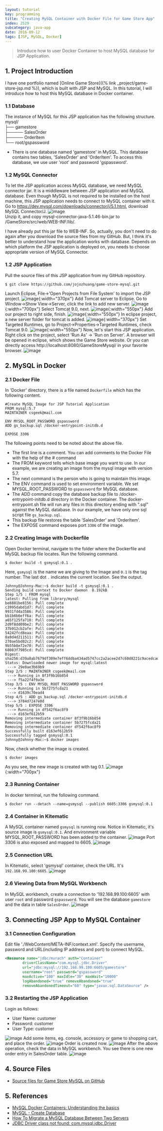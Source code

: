 ```yaml
---
layout: tutorial
key: programming
title: "Creating MySQL Container with Docker File for Game Store App"
index: 2529
subcategory: java-app
date: 2016-09-12
tags: [JSP, MySQL, Docker]
---
```


> Introduce how to user Docker Container to host MySQL database for JSP Application.

## 1. Project Introduction
I have one portfolio named [Online Game Store]({% link _project/game-store-jsp.md %}), which is built with JSP and MySQL. In this tutorial, I will introduce how to host this MySQL database in Docker container.

### 1.1 Database
The instance of MySQL for this JSP application has the following structure.  
mysql/  
├── gamestore  
├───── SalesOrder  
├───── OrderItem  
└── root/gspassword  
* There is one database named 'gamestore' in MySQL. This database contains two tables, 'SalesOrder' and 'OrderItem'. To access this database, we use user 'root' and password 'gspassword'.

### 1.2 MySQL Connector
To let the JSP application access MySQL database, we need MySQL connector jar. It is a middleware between JSP application and MySQL database. Even though MySQL is not required to be installed on the host machine, this JSP application needs to connect to MySQL container with it.  
Go to https://dev.mysql.com/downloads/connector/j/5.1.html, download MySQL Connector/J.
![image](/assets/images/java/1529/mysql_connector.png)  
Unzip it, and copy mysql-connector-java-5.1.46-bin.jar to /GameStore/src/web/WEB-INF/lib/.

I have already put this jar file to WEB-INF. So, actually, you don't need to do again after you download the source files from my GitHub. But, I think it's better to understand how the application works with database. Depends on which platform the JSP application is deployed on, you needs to choose appropriate version of MySQL Connector.

### 1.2 JSP Application
Pull the source files of this JSP application from my GitHub repository.
```raw
$ git clone https://github.com/jojozhuang/game-store-mysql.git
```
Launch Eclipse, File->'Open Projects from File System' to import the JSP project.
![image](/assets/images/java/1529/eclipse_project.png){:width="370px"}
Add Tomcat server to Eclipse. Go to Window->Show View->Server, click the link to add new server.
![image](/assets/images/java/1529/eclipse_servers.png){:width="700px"}
Select Tomcat 9.0, next.
![image](/assets/images/java/1529/eclipse_tomcat.png){:width="550px"}
Add our project to right side, finish.
![image](/assets/images/java/1529/eclipse_addresource.png){:width="550px"}
In eclipse project, a new server folder for tomcat is added.
![image](/assets/images/java/1529/eclipse_project2.png){:width="370px"}
Set Targeted Runtimes, go to Project->Properties->Targeted Runtimes, check Tomcat 9.0.
![image](/assets/images/java/1529/eclipse_runtimes.png){:width="550px"}
Now, let's start this JSP application. Right click on the project, select 'Run As' -> 'Run on Server'. A browser will be opened in eclipse, which shows the Game Store website. Or you can directly access http://localhost:8080/GameStoreMysql/ in your favorite browser.
![image](/assets/images/java/1529/gamestore_launched.png)  

## 2. MySQL in Docker
### 2.1 Docker File
In 'Docker' directory, there is a file named `Dockerfile` which has the following content.
```raw
#Create MySQL Image for JSP Tutorial Application
FROM mysql:5.7
MAINTAINER csgeek@mail.com

ENV MYSQL_ROOT_PASSWORD gspassword
ADD gs_backup.sql /docker-entrypoint-initdb.d

EXPOSE 3306
```
The following points need to be noted about the above file.
* The first line is a comment. You can add comments to the Docker File with the help of the # command
* The FROM keyword tells which base image you want to use. In our example, we are creating an image from the mysql image with version 5.7.
* The next command is the person who is going to maintain this image.
* The ENV command is used to set environment variable. We set MYSQL_ROOT_PASSWORD to `gspassword` for MySQL database.
* The ADD command copy the database backup file to /docker-entrypoint-initdb.d directory in the Docker container. The docker-entrypoint.sh file will run any files in this directory ending with ".sql" against the MySQL database. In our example, we have only one sql script file `gs_backup.sql`.
* This backup file restores the table 'SalesOrder' and 'OrderItem'.
* The EXPOSE command exposes port `3306` of the image.

### 2.2 Creating Image with Dockerfile
Open Docker terminal, navigate to the folder where the Dockerfile and MySQL backup file locates. Run the following command.
```raw
$ docker build -t gsmysql:0.1 .
```
Here, `gsmysql` is the name we are giving to the Image and `0.1` is the tag number. The last dot `.` indicates the current location. See the output.
```raw
Johnny@Johnny-Mac:~$ docker build -t gsmysql:0.1 .
Sending build context to Docker daemon  8.192kB
Step 1/5 : FROM mysql
latest: Pulling from library/mysql
be8881be8156: Pull complete
c3995dabd1d7: Pull complete
9931fdda3586: Pull complete
bb1b6b6eff6a: Pull complete
a65f125fa718: Pull complete
2d9f8dd09be2: Pull complete
37b912cb2afe: Pull complete
54242fcd8eaa: Pull complete
0a9d4d211511: Pull complete
270ae5bd02c2: Pull complete
9b55b8e72e70: Pull complete
68083f7985cd: Pull complete
Digest: sha256:d39a8ab7679df309e7eff6ddba434ad5747cc2a2acee2d7c60d8221c9acedcad
Status: Downloaded newer image for mysql:latest
 ---> 29e0ae3b69b9
Step 2/5 : MAINTAINER csgeek@mail.com
 ---> Running in 8f3f9b16b854
 ---> f5a22f4f9a3e
Step 3/5 : ENV MYSQL_ROOT_PASSWORD gspassword
 ---> Running in 5b7275fcda21
 ---> d1639c70ead4
Step 4/5 : ADD gs_backup.sql /docker-entrypoint-initdb.d
 ---> 3784d7247e0d
Step 5/5 : EXPOSE 3306
 ---> Running in df542f6ac8f9
 ---> d163ef612b59
Removing intermediate container 8f3f9b16b854
Removing intermediate container 5b7275fcda21
Removing intermediate container df542f6ac8f9
Successfully built d163ef612b59
Successfully tagged gsmysql:0.1
Johnny@Johnny-Mac:~$ docker images
```
Now, check whether the image is created.
```raw
$ docker images
```
As you see, the new image is created with tag 0.1.
![image](/assets/images/java/1529/docker_newimage.png){:width="700px"}  

### 2.3 Running Container
In docker terminal, run the following command.
```raw
$ docker run --detach --name=gsmysql --publish 6605:3306 gsmysql:0.1
```
### 2.4 Container in Kitematic
A MySQL container named `gsmysql` is running now. Notice in Kitematic, it's source image is `gsmysql:0.1`. And environment variable MYSQL_ROOT_PASSWORD has been added to the container.
![image](/assets/images/java/1529/kitematic_mysql.png)
Port 3306 is also exposed and mapped to 6605.
![image](/assets/images/java/1529/kitematic_port.png)

### 2.5 Connection URL
In Kitematic, select 'gsmysql' container, check the URL. It's `192.168.99.100:6605`.
![image](/assets/images/java/1529/kitematic_url.png)  

### 2.6 Viewing Data from MySQL Workbench
In MySQL workbench, create a connection to '192.168.99.100:6605' with user `root` and password `gspassword`. You will see the database `gamestore` and the data in table `SalesOrder`.
![image](/assets/images/java/1529/workbench_data.png)  

## 3. Connecting JSP App to MySQL Container
### 3.1 Connection Configuration
Edit file './WebContent/META-INF/context.xml'. Specify the username, password and URL(including IP address and port) to connect MySQL.
```xml
<Resource name="jdbc/murach" auth="Container"
        driverClassName="com.mysql.jdbc.Driver"
        url="jdbc:mysql://192.168.99.100:6605/gamestore"
        username="root" password="gspassword"
        maxActive="100" maxIdle="30" maxWait="10000"
        logAbandoned="true" removeAbandoned="true"
        removeAbandonedTimeout="60" type="javax.sql.DataSource" />
```

### 3.2 Restarting the JSP Application
Login as follows:
* User Name: customer
* Password:  customer
* User Type: customer

![image](/assets/images/java/1529/gamestore_login.png)
Add some items, eg. console, accessory or game to shopping cart, and place the order.
![image](/assets/images/java/1529/gamestore_cart.png)
Order is created now.
![image](/assets/images/java/1529/gamestore_order.png)
After the above operation, check the data in MySQL workbench. You see there is one new order entry in SalesOrder table.
![image](/assets/images/java/1529/workbench_neworder.png)  

## 4. Source Files
* [Source files for Game Store MySQL on GitHub](https://github.com/jojozhuang/game-store-mysql)

## 5. References
* [MySQL Docker Containers: Understanding the basics](https://severalnines.com/blog/mysql-docker-containers-understanding-basics)
* [MySQL - Create Database](https://www.tutorialspoint.com/mysql/mysql-create-database.htm)
* [How To Migrate a MySQL Database Between Two Servers](https://www.digitalocean.com/community/tutorials/how-to-migrate-a-mysql-database-between-two-servers)
* [JDBC Driver class not found: com.mysql.jdbc.Driver](https://stackoverflow.com/questions/8779631/jdbc-driver-class-not-found-com-mysql-jdbc-driver)
